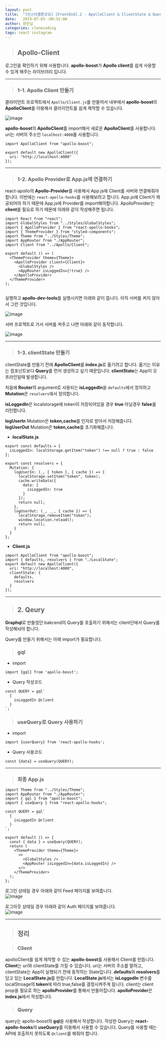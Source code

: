 ```yaml
---
layout: post
title:  "[인스타클론코딩] [FrontEnd].2 - ApolloClient & ClientState & Query "
date:   2019-07-03-:09:52:00
author: 한만섭
categories: clonecoding
tags: react instagram
---
```


> ## Apollo-Client

로그인을 확인하기 위해 사용합니다. **apollo-boost**가 **Apollo client**를 쉽게 사용할 수 있게 해주는 라이브러리 입니다. 

***

> ### 1-1. Apollo Client 만들기 

클라이언트 프로젝트에서 `Apollo/Client.js`를 만들어서 내부에서 **apollo-boost**의 **ApolloClient**를 이용해서 
클라이언트를 쉽게 제작할 수 있습니다. 

![image](https://user-images.githubusercontent.com/46010705/60556335-c26d6c00-9d7b-11e9-8aeb-a336ef3bd80f.png)

**apollo-boost**의 **ApolloClient**를 import해서 새로운 **ApolloClient**를 사용합니다. uri는 서버의 주소인 `localhost:4000`를 사용합니다.  

```
import ApolloClient from "apollo-boost";

export default new ApolloClient({
  uri: "http://localhost:4000"
});

```

***

> ### 1-2. Apollo Provider로 App.js에 연결하기 

react-apollo의 **Apollo-Provider**를 사용해서 App.js에 Client를 서버와 연결해줘야 합니다. 이번에는 `react-apollo-hooks`를 사용해보려고 합니다. App.js에 Client가 제공되어야 하기 때문에 App.js에 Provider를 import해야합니다. ApolloProvider는 **client**를 필요로 하기 때문에 아래와 같이 작성해주면 됩니다.  

```
import React from "react";
import GlobalStyles from "../Styles/GlobalStyles";
import { ApolloProvider } from "react-apollo-hooks";
import { ThemeProvider } from "styled-components";
import Theme from "../Styles/Theme";
import AppRouter from "./AppRouter";
import Client from "../Apollo/Client";

export default () => (
  <ThemeProvider theme={Theme}>
    <ApolloProvider client={Client}>
      <GlobalStyles />
      <AppRouter isLoggedIn={!true} />
    </ApolloProvider>
  </ThemeProvider>
);


```

실행하고 **apollo-dev-tools**를 실행시키면 아래와 같이 뜹니다. 아직 서버를 켜지 않아서 그런 것입니다.  

![image](https://user-images.githubusercontent.com/46010705/60556699-7a4f4900-9d7d-11e9-8176-08636d34b123.png)  

서버 프로젝트로 가서 서버를 켜주고 나면 아래와 같이 동작합니다.   

![image](https://user-images.githubusercontent.com/46010705/60556772-b2ef2280-9d7d-11e9-83af-40f9522b48c8.png)  

***

> ### 1-3. clientState 만들기 

clientState를 만들기 전에 **ApolloClient**를 **index.js**로 옮기려고 합니다. 옮기는 이유는 
컴포넌트보다 **Query**를 먼저 생성하고 싶기 때문입니다. **clientState**는 App이 오프라인일때 발생합니다.  

처음에 **Router**의 argument로 사용되는 **isLoggedIn**을 `defaults`에서 정의하고 **Mutation**은 `resolvers`에서 정의합니다.  

**isLoggedIn**은 localstorage에 token이 저장되어있을 경우 **true** 아닐경우 **false**를 리턴합니다.  

**logUserIn** Mutation은 **token,cache**를 인자로 받아서  저장해줍니다.  
**logUserOut** Mutation은 **token,cache**를 초기화해줍니다.  

* **localState.js**  

```
export const defaults = {
  isLoggedIn: localStorage.getItem("token") !== null ? true : false
};

export const resolvers = {
  Mutation: {
    logUserIn: (_, { token }, { cache }) => {
      localStorage.setItem("token", token);
      cache.writeData({
        data: {
          isLoggedIn: true
        }
      });
      return null;
    },
    logUserOut: (_, __, { cache }) => {
      localStorage.removeItem("token");
      window.location.reload();
      return null;
    }
  }
};

```

* **Client.js**  

```
import ApolloClient from "apollo-boost";
import { defaults, resolvers } from "./LocalState";
export default new ApolloClient({
  uri: "http://localhost:4000",
  clientState: {
    defaults,
    resolvers
  }
});
```

***

> ## 2. Qeury
 
**Graphql**로 만들었던 bakcend의 Query를 호출하기 위해서는 client단에서 Query를 작성해놔야 합니다.  

Query를 만들기 위해서는 아래 import가 필요합니다.  

> ### gql

* import 

```
import {gql} from 'apollo-boost';
```

* Query 작성코드 
```
const QUERY = gql`
  {
    isLoggedIn @client
  }
`;
```

> ### useQuery로 Query 사용하기 

* import  

```
import {userQuery} from 'react-apollo-hooks';
```

* Query 사용코드   

```
const {data} = useQuery(QUERY);
```

***

> ### 최종 App.js 

  ```
  import Theme from "../Styles/Theme";
  import AppRouter from "./AppRouter";
  import { gql } from "apollo-boost";
  import { useQuery } from "react-apollo-hooks";

  const QUERY = gql`
    {
      isLoggedIn @client
    }
  `;

  export default () => {
    const { data } = useQuery(QUERY);
    return (
      <ThemeProvider theme={Theme}>
        <>
          <GlobalStyles />
          <AppRouter isLoggedIn={data.isLoggedIn} />
        </>
      </ThemeProvider>
    );
  };
  ```

로그인 상태일 경우 아래와 같이 Feed 페이지를 보여줍니다.   
![image](https://user-images.githubusercontent.com/46010705/60563356-6c59f200-9d96-11e9-979d-e3a95f9bc368.png)

로그아웃 상태일 경우 아래와 같이 Auth 페이지를 보여줍니다.   
![image](https://user-images.githubusercontent.com/46010705/60563398-a9be7f80-9d96-11e9-9014-dc4bb45e2b72.png)  

***

> ## 정리 

> ### Client  

apolloClient를 쉽게 제작할 수 있는 **apollo-boost**를 사용해서 Client를 만듭니다. **Client**는 uri와 clientState를 가질 수 있습니다. uri는 서버의 주소를 말하고, clientState는 App이 실행되기 전에 동작하는 State입니다. **defaults**와 **resolvers**를 담고 있는 **LocalState.js**를 만듭니다. **LocalState.js**에서는 **isLoggedIn** 변수를 localStroage의 **token**에 따라 true,false를 결정시켜주게 됩니다. client는 client prop을 필요로 하는 **apolloProvider**를 통해서 만들어집니다. **apolloProvider**은 **index.js**에서 작성합니다. 

> ### Query 

query는 apollo-boost의 **gql**을 사용해서 작성합니다. 작성한 Query는 **react-apollo-hooks**의 **useQuery**를 이용해서 사용할 수 있습니다. Query를 사용할 때는 API에 호출하지 못하도록 
`@client`를 해줘야 합니다.  



